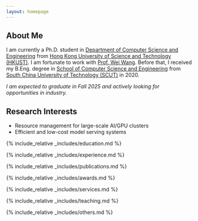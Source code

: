 ```yaml
---
layout: homepage
---
```


## About Me

I am currently a Ph.D. student in [Department of Computer Science and Engineering](https://www.cse.ust.hk/) from [Hong Kong University of Science and Technology (HKUST)](http://www.ust.hk/). I am fortunate to work with [Prof. Wei Wang](https://www.cse.ust.hk/~weiwa/index.html). Before that, I received my B.Eng. degree in [School of Computer Science and Engineering](http://www.scut.edu.cn/cs/) from [South China University of Technology (SCUT)](https://www.scut.edu.cn/) in 2020.

<span style="font-style: italic;">I am expected to graduate in Fall 2025 and actively looking for opportunities in industry.</span>

## Research Interests

- Resource management for large-scale AI/GPU clusters
- Efficient and low-cost model serving systems

<!-- - **Computer Vision:** image recognition, image generation, video captioning -->
<!-- - **Machine Learning:** meta-learning, incremental learning, transfer learning -->

<!-- ## News

- **[Feb. 2020]** Our paper about incremental learning is accepted to CVPR 2020.
- **[Feb. 2020]** We will host the ACM Multimedia Asia 2020 conference in Singapore!
- **[Sept. 2019]** Our paper about few-shot learning is accepted to NeurIPS 2019.
- **[Mar. 2019]** Our paper about few-shot learning is accepted to CVPR 2019. -->

<!-- {% include_relative _includes/news.md %} -->

{% include_relative _includes/education.md %}

{% include_relative _includes/experience.md %}

{% include_relative _includes/publications.md %}

{% include_relative _includes/awards.md %}

{% include_relative _includes/services.md %}

{% include_relative _includes/teaching.md %}

{% include_relative _includes/others.md %}
